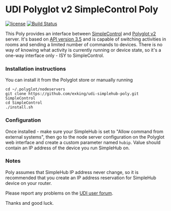 # UDI Polyglot v2 SimpleControl Poly 

[![license](https://img.shields.io/github/license/mashape/apistatus.svg)](https://github.com/exking/udi-simplehub-poly/blob/master/LICENSE)
[![Build Status](https://travis-ci.org/exking/udi-simplehub-poly.svg?branch=master)](https://travis-ci.org/exking/udi-simplehub-poly)

This Poly provides an interface between [SimpleControl](https://www.simplecontrol.com) and [Polyglot v2](https://github.com/UniversalDevicesInc/polyglot-v2) server.
It's based on [API version 3.5](https://www.simplecontrol.com/wp-content/uploads/2016/05/HTTPCommandInterface.pdf) and is capable of switching activities in rooms and sending a limited number of commands to devices. There is no way of knowing what activity is currently running or device state, so it's a one-way interface only - ISY to SimpleControl.

### Installation instructions

You can install it from the Polyglot store or manually running
```
cd ~/.polyglot/nodeservers
git clone https://github.com/exking/udi-simplehub-poly.git SimpleControl
cd SimpleControl
./install.sh
```

### Configuration

Once installed - make sure your SimpleHub is set to "Allow command from external systems", then go to the node server configuration on the Polyglot web interface and create a custom parameter named `hubip`. Value should contain an IP address of the device you run SimpleHub on.

### Notes

Poly assumes that SimpleHub IP address never change, so it is recommended that you create an IP address reservation for SimpleHub device on your router.

Please report any problems on the [UDI user forum](https://forum.universal-devices.com/topic/23548-polyglot-v2-simplecontrol-nodeserver/).

Thanks and good luck.
